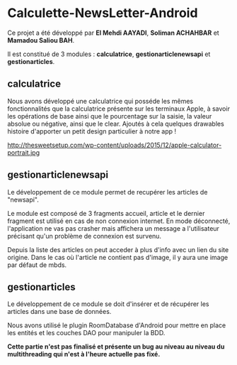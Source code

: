 # Calculette-NewsLetter-Android

Ce projet a été développé par **El Mehdi AAYADI**, **Soliman ACHAHBAR** et **Mamadou Saliou BAH**.

Il est constitué de 3 modules : **calculatrice**, **gestionarticlenewsapi** et **gestionarticles**.

## calculatrice

Nous avons développé une calculatrice qui posséde les mêmes fonctionnalités que la calculatrice présente sur les terminaux Apple, à savoir les opérations de base ainsi que le pourcentage sur la saisie, la valeur absolue ou négative, ainsi que le clear. Ajoutés à cela quelques drawables histoire d'apporter un petit design particulier à notre app !

http://thesweetsetup.com/wp-content/uploads/2015/12/apple-calculator-portrait.jpg

## gestionarticlenewsapi

Le développement de ce module permet de recupérer les articles de "newsapi".

Le module est composé de 3 fragments accueil, article et le dernier fragment est utilisé en cas de non connexion internet. En mode déconnecté, l'application ne vas pas crasher mais affichera un message a l'utilisateur précisant qu'un problème de connexion est survenu.

Depuis la liste des articles on peut acceder à plus d'info avec un lien du site origine. Dans le cas où l'article ne contient pas d'image, il y aura une image par défaut de mbds.

## gestionarticles

Le développement de ce module se doit d'insérer et de récupérer les articles dans une base de données. 

Nous avons utilisé le plugin RoomDatabase d'Android pour mettre en place les entités et les couches DAO pour manipuler la BDD.

**Cette partie n'est pas finalisé et présente un bug au niveau au niveau du multithreading qui n'est à l'heure actuelle pas fixé.**
